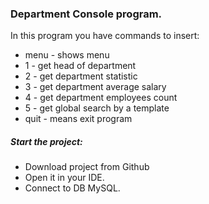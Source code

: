 ### Department Console program. <br>
In this program you have commands to insert: <br>
+ menu - shows menu <br>
+ 1 - get head of department <br>
+ 2 - get department statistic <br>
+ 3 - get department average salary <br>
+ 4 - get department employees count <br>
+ 5 - get global search by a template <br>
+ quit - means exit program <br>

##### Start the project:
- Download project from Github <br>
- Open it in your IDE. <br>
- Connect to DB MySQL. <br>
